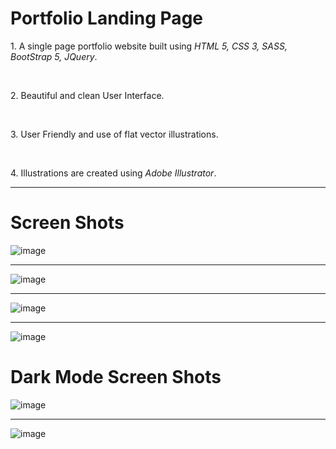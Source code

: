 <h1><strong>Portfolio Landing Page</strong></h1>

<p> 1. A single page portfolio website built using <em>HTML 5, CSS 3, SASS, BootStrap 5, JQuery</em>.</p><br>
<p> 2. Beautiful and clean User Interface.</p><br>
<p> 3. User Friendly and use of flat vector illustrations.</p><br>
<p> 4. Illustrations are created using <em>Adobe Illustrator</em>.</p>
<hr>

<h1>Screen Shots</h1>

![image](https://github.com/sahil-578/Portfolio-Landing-Page/assets/32904404/4f1447bb-c0cd-4b02-9141-33d0d660ffef)

<hr>

![image](https://github.com/sahil-578/Portfolio-Landing-Page/assets/32904404/ea9406f3-2980-4a21-bbcd-a4941d52f4bf)

<hr>

![image](https://github.com/sahil-578/Portfolio-Landing-Page/assets/32904404/98272dc0-f6fb-4a2c-98b3-0eb536921535)

<hr>

![image](https://github.com/sahil-578/Portfolio-Landing-Page/assets/32904404/66e1f583-d444-4b44-a5dc-016b35361a5f)

<h1>Dark Mode Screen Shots</h1>

![image](https://github.com/sahil-578/Portfolio-Landing-Page/assets/32904404/621d577b-b254-4d8b-bb38-0685d7252128)

<hr>

![image](https://github.com/sahil-578/Portfolio-Landing-Page/assets/32904404/fc03701e-b823-46ca-a477-2dead452836e)
